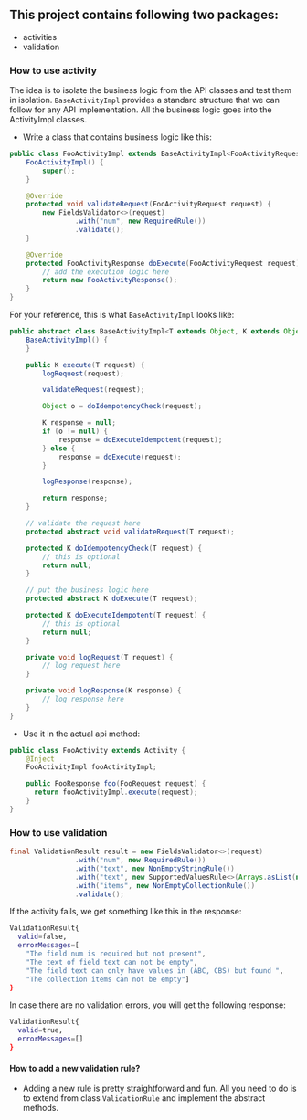 ## This project contains following two packages:
* activities
* validation

### How to use activity
The idea is to isolate the business logic from the API classes and test them in isolation. ```BaseActivityImpl``` provides a standard structure that we can follow for any API implementation. All the business logic goes into the ActivityImpl classes.

* Write a class that contains business logic like this:

```java
public class FooActivityImpl extends BaseActivityImpl<FooActivityRequest, FooActivityResponse> {
    FooActivityImpl() {
        super();
    }

    @Override
    protected void validateRequest(FooActivityRequest request) {
        new FieldsValidator<>(request)
                .with("num", new RequiredRule())
                .validate();
    }

    @Override
    protected FooActivityResponse doExecute(FooActivityRequest request) {
        // add the execution logic here
        return new FooActivityResponse();
    }
}
```

For your reference, this is what ```BaseActivityImpl``` looks like:

```java
public abstract class BaseActivityImpl<T extends Object, K extends Object> {
    BaseActivityImpl() {
    }

    public K execute(T request) {
        logRequest(request);

        validateRequest(request);

        Object o = doIdempotencyCheck(request);

        K response = null;
        if (o != null) {
            response = doExecuteIdempotent(request);
        } else {
            response = doExecute(request);
        }

        logResponse(response);

        return response;
    }

    // validate the request here
    protected abstract void validateRequest(T request);

    protected K doIdempotencyCheck(T request) {
        // this is optional
        return null;
    }

    // put the business logic here
    protected abstract K doExecute(T request);

    protected K doExecuteIdempotent(T request) {
        // this is optional
        return null;
    }

    private void logRequest(T request) {
        // log request here
    }

    private void logResponse(K response) {
        // log response here
    }
}
```

* Use it in the actual api method:

```java
public class FooActivity extends Activity {
    @Inject
    FooActivityImpl fooActivityImpl;

    public FooResponse foo(FooRequest request) {
      return fooActivityImpl.execute(request);
    }
}
```

### How to use validation

```java
final ValidationResult result = new FieldsValidator<>(request)
                .with("num", new RequiredRule())
                .with("text", new NonEmptyStringRule())
                .with("text", new SupportedValuesRule<>(Arrays.asList(new String[]{"ABC", "CBS"})))
                .with("items", new NonEmptyCollectionRule())
                .validate();
```

If the activity fails, we get something like this in the response:

```bash
ValidationResult{
  valid=false, 
  errorMessages=[
    "The field num is required but not present", 
    "The text of field text can not be empty", 
    "The field text can only have values in (ABC, CBS) but found ", 
    "The collection items can not be empty"]
}
```

In case there are no validation errors, you will get the following response:

```bash
ValidationResult{
  valid=true, 
  errorMessages=[]
}
```

#### How to add a new validation rule?

* Adding a new rule is pretty straightforward and fun. All you need to do is to extend from class ```ValidationRule``` and implement the abstract methods.

